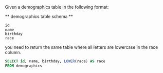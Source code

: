 Given a demographics table in the following format:

** demographics table schema **

    id
    name
    birthday
    race

you need to return the same table where all letters are lowercase in the race column.

```sql
SELECT id, name, birthday, LOWER(race) AS race
FROM demographics
```
